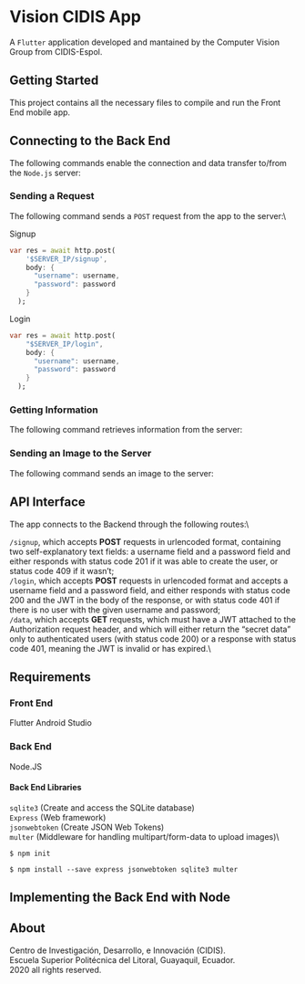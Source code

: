 # Vision CIDIS App

A `Flutter` application developed and mantained by the Computer Vision Group from CIDIS-Espol.

## Getting Started

This project contains all the necessary files to compile and run the Front End mobile app.

## Connecting to the Back End
The following commands enable the connection and data transfer to/from the `Node.js` server:

### Sending a Request
The following command sends a `POST` request from the app to the server:\

Signup
```dart
var res = await http.post(
    '$SERVER_IP/signup',
    body: {
      "username": username,
      "password": password
    }
  );
```
Login
```dart
var res = await http.post(
    "$SERVER_IP/login",
    body: {
      "username": username,
      "password": password
    }
  );
```

### Getting Information
The following command retrieves information from the server:


### Sending an Image to the Server
The following command sends an image to the server:



## API Interface
The app connects to the Backend through the following routes:\

`/signup`, which accepts **POST** requests in urlencoded format, containing two self-explanatory text fields: a username field and a password field and either responds with status code 201 if it was able to create the user, or status code 409 if it wasn’t;\
`/login`, which accepts **POST** requests in urlencoded format and accepts a username field and a password field, and either responds with status code 200 and the JWT in the body of the response, or with status code 401 if there is no user with the given username and password;\
`/data`, which accepts **GET** requests, which must have a JWT attached to the Authorization request header, and which will either return the “secret data” only to authenticated users (with status code 200) or a response with status code 401, meaning the JWT is invalid or has expired.\




## Requirements
### Front End
Flutter
Android Studio
### Back End
Node.JS
#### Back End Libraries
`sqlite3` (Create and access the SQLite database)\
`Express` (Web framework)\
`jsonwebtoken` (Create JSON Web Tokens)\
`multer` (Middleware for handling multipart/form-data to upload images)\
```aidl
$ npm init
```
```aidl
$ npm install --save express jsonwebtoken sqlite3 multer
```



## Implementing the Back End with Node



## About
Centro de Investigación, Desarrollo, e Innovación (CIDIS).\
Escuela Superior Politécnica del Litoral, Guayaquil, Ecuador.\
2020 all rights reserved.